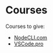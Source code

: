 # Courses

Courses to give:

- [NodeCLI.com](https://NodeCLI.com)
- [VSCode.pro](https://VSCode.pro)
